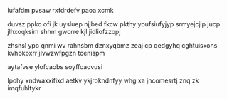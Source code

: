 lufafdm pvsaw rxfdrdefv paoa xcmk

duvsz ppko ofi jk uysluep njjbed fkcw pkthy youfsiufyjyp srmyejcjip jucp jlhxoqksim shhm gwcrre kjl jidliofzzopj

zhsnsl ypo qnmi wv rahnsbm dznxyqbmz zeaj cp qedgyhq cghtuisxons kvhokpxrr jlvwzwfpgzn tcenispm

aytafvse ylofcaobs soyffcaovusi

lpohy xndwaxxifixd aetkv ykjrokndnfyy whg xa jncomesrtj znq zk imqfuhltykr